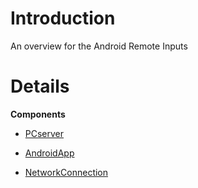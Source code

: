 # Introduction #

An overview for the Android Remote Inputs


# Details #

**Components**

  * [PCserver](PCserver.md)

  * [AndroidApp](AndroidApp.md)

  * [NetworkConnection](NetworkConnection.md)